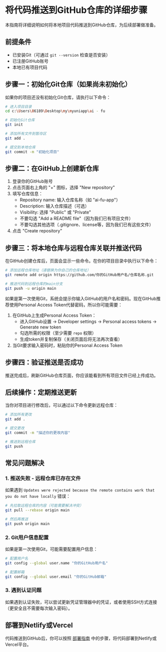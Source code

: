 # 将代码推送到GitHub仓库的详细步骤

本指南将详细说明如何将本地项目代码推送到GitHub仓库，为后续部署做准备。

## 前提条件

- 已安装Git（可通过 `git --version` 检查是否安装）
- 已注册GitHub账号
- 本地已有项目代码

## 步骤一：初始化Git仓库（如果尚未初始化）

如果你的项目还没有初始化Git仓库，请执行以下命令：

```bash
# 进入项目目录
cd c:\Users\86189\Desktop\my\myuniapp\ai - fu

# 初始化Git仓库
git init

# 添加所有文件到暂存区
git add .

# 提交到本地仓库
git commit -m "初始化项目"
```

## 步骤二：在GitHub上创建新仓库

1. 登录你的GitHub账号
2. 点击页面右上角的 "+" 图标，选择 "New repository"
3. 填写仓库信息：
   - Repository name: 输入仓库名称（如 "ai-fu-app"）
   - Description: 输入仓库描述（可选）
   - Visibility: 选择 "Public" 或 "Private"
   - 不要勾选 "Add a README file"（因为我们已有项目文件）
   - 不要勾选其他选项（.gitignore、license等，因为我们已有这些文件）
4. 点击 "Create repository"

## 步骤三：将本地仓库与远程仓库关联并推送代码

在GitHub创建仓库后，页面会显示一些命令。在你的项目目录中执行以下命令：

```bash
# 添加远程仓库地址（请替换为你自己的仓库地址）
git remote add origin https://github.com/你的GitHub用户名/仓库名称.git

# 推送代码到远程仓库的main分支
git push -u origin main
```

如果是第一次使用Git，系统会提示你输入GitHub的用户名和密码。现在GitHub推荐使用Personal Access Token代替密码，所以你可能需要：

1. 在GitHub上生成Personal Access Token：
   - 进入GitHub设置 → Developer settings → Personal access tokens → Generate new token
   - 勾选所需的权限（至少需要 `repo` 权限）
   - 生成token并复制保存（关闭页面后将无法再次查看）
2. 当Git要求输入密码时，粘贴你的Personal Access Token

## 步骤四：验证推送是否成功

推送完成后，刷新GitHub仓库页面，你应该能看到所有项目文件已经上传成功。

## 后续操作：定期推送更新

当你对项目进行修改后，可以通过以下命令更新远程仓库：

```bash
# 添加所有更改
git add .

# 提交更改
git commit -m "描述你的更改内容"

# 推送到远程仓库
git push
```

## 常见问题解决

### 1. 推送失败 - 远程仓库已存在文件

如果遇到 `Updates were rejected because the remote contains work that you do not have locally` 错误：

```bash
# 先拉取远程仓库的内容（可能需要解决冲突）
git pull --rebase origin main

# 然后再推送
git push origin main
```

### 2. Git用户信息配置

如果是第一次使用Git，可能需要配置用户信息：

```bash
# 配置用户名
git config --global user.name "你的GitHub用户名"

# 配置邮箱
git config --global user.email "你的GitHub邮箱"
```

### 3. 遇到认证问题

如果遇到认证失败，可以尝试更新凭证管理器中的凭证，或者使用SSH方式连接（更安全且不需要每次输入密码）。

## 部署到Netlify或Vercel

代码推送到GitHub后，你可以按照 [部署指南](DEPLOYMENT_GUIDE.md) 中的步骤，将代码部署到Netlify或Vercel平台。